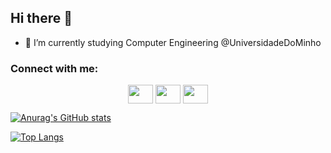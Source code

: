## Hi there 👋
- 🌱 I’m currently studying Computer Engineering @UniversidadeDoMinho
<h3 align="left">Connect with me:</h3>
<p align="center">
<a href="https://x.com/_tigaa_" target="blank"><img align="center" src="https://cdn.jsdelivr.net/npm/simple-icons@3.0.1/icons/x.svg" alt="" height="30" width="40" /></a>
<a href="https://www.linkedin.com/in/joaolrsilva/" target="blank"><img align="center" src="https://cdn.jsdelivr.net/npm/simple-icons@3.0.1/icons/linkedin.svg" alt="" height="30" width="40"/></a>
<a href="https://www.instagram.com/joaolrsilva98/" target="blank"><img align="center" src="https://cdn.jsdelivr.net/npm/simple-icons@3.0.1/icons/instagram.svg" alt="" height="30" width="40"/></a>
</p>

[![Anurag's GitHub stats](https://github-readme-stats.vercel.app/api?username=T1gaa)](https://github.com/anuraghazra/github-readme-stats)
<p></p>

[![Top Langs](https://github-readme-stats.vercel.app/api/top-langs/?username=T1gaa)](https://github.com/anuraghazra/github-readme-stats)


<!--
**T1gaa/T1gaa** is a ✨ _special_ ✨ repository because its `README.md` (this file) appears on your GitHub profile.
<h3 align="left">Connect with me:</h3>
<p align="left">
<a href="your link" target="blank"><img align="center" src="https://cdn.jsdelivr.net/npm/simple-icons@3.0.1/icons/twitter.svg" alt="" height="30" width="40" /></a>
<a href="your link" target="blank"><img align="center" src="https://cdn.jsdelivr.net/npm/simple-icons@3.0.1/icons/linkedin.svg" alt="" height="30" width="40" /></a>
<a href="your link" target="blank"><img align="center" src="https://cdn.jsdelivr.net/npm/simple-icons@3.0.1/icons/instagram.svg" alt="" height="30" width="40" /></a>
<a href="your link" target="blank"><img align="center" src="https://cdn.jsdelivr.net/npm/simple-icons@3.0.1/icons/youtube.svg" alt="" height="30" width="40" /></a>
</p>
Here are some ideas to get you started:

- 🔭 I’m currently working on ...
- 🌱 I’m currently learning ...
- 👯 I’m looking to collaborate on ...
- 🤔 I’m looking for help with ...
- 💬 Ask me about ...
- 📫 How to reach me: ...
- 😄 Pronouns: ...
- ⚡ Fun fact: ...
-->
